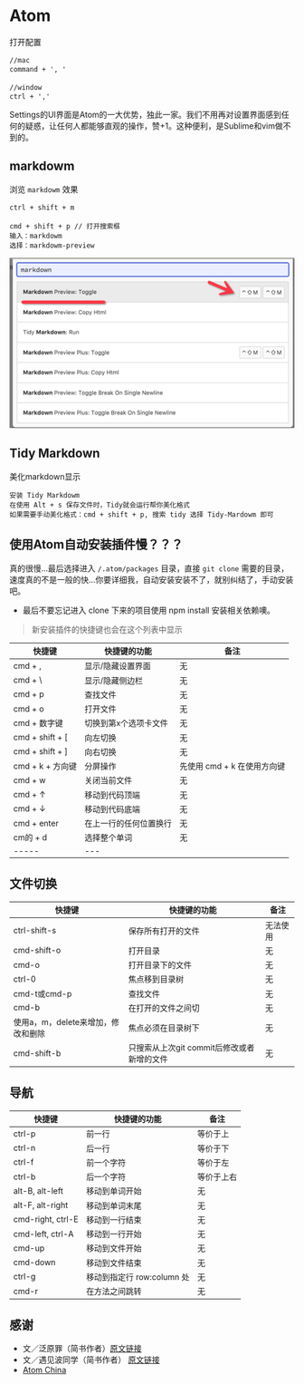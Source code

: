 # Atom

打开配置

```
//mac
command + ', '

//window
ctrl + ','
```

Settings的UI界面是Atom的一大优势，独此一家。我们不用再对设置界面感到任何的疑惑，让任何人都能够直观的操作，赞+1。这种便利，是Sublime和vim做不到的。

## markdowm

浏览 `markdowm` 效果

```
ctrl + shift + m

cmd + shift + p // 打开搜索框
输入：markdowm
选择：markdowm-preview
```

![markdowm-preview](./images/markdowm-preview.png)

## Tidy Markdown

美化markdown显示

```
安装 Tidy Markdowm
在使用 Alt + s 保存文件时，Tidy就会运行帮你美化格式
如果需要手动美化格式：cmd + shift + p, 搜索 tidy 选择 Tidy-Mardowm 即可
```

## 使用Atom自动安装插件慢？？？

真的很慢...最后选择进入 `/.atom/packages` 目录，直接 `git clone` 需要的目录，速度真的不是一般的快...你要详细我，自动安装安装不了，就别纠结了，手动安装吧。

- 最后不要忘记进入 clone 下来的项目使用 npm install 安装相关依赖噢。

> 新安装插件的快捷键也会在这个列表中显示

快捷键             | 快捷键的功能      | 备注
--------------- | ----------- | ------------------
cmd + ,         | 显示/隐藏设置界面   | 无
cmd + \         | 显示/隐藏侧边栏    | 无
cmd + p         | 查找文件        | 无
cmd + o         | 打开文件        | 无
cmd + 数字键       | 切换到第x个选项卡文件 | 无
cmd + shift + [ | 向左切换        | 无
cmd + shift + ] | 向右切换        | 无
cmd + k + 方向键   | 分屏操作        | 先使用 cmd + k 在使用方向键
cmd + w         | 关闭当前文件      | 无
cmd + ↑         | 移动到代码顶端     | 无
cmd + ↓         | 移动到代码底端     | 无
cmd + enter     | 在上一行的任何位置换行 | 无
cm的 + d         | 选择整个单词      | 无
-----           | ---         |

## 文件切换

快捷键                   | 快捷键的功能                     | 备注
--------------------- | -------------------------- | ----
ctrl-shift-s          | 保存所有打开的文件                  | 无法使用
cmd-shift-o           | 打开目录                       | 无
cmd-o                 | 打开目录下的文件                   | 无
ctrl-0                | 焦点移到目录树                    | 无
cmd-t或cmd-p           | 查找文件                       | 无
cmd-b                 | 在打开的文件之间切                  | 无
使用a，m，delete来增加，修改和删除 | 焦点必须在目录树下                  | 无
cmd-shift-b           | 只搜索从上次git commit后修改或者新增的文件 | 无

## 导航

快捷键               | 快捷键的功能              | 备注
----------------- | ------------------- | -----
ctrl-p            | 前一行                 | 等价于上
ctrl-n            | 后一行                 | 等价于下
ctrl-f            | 前一个字符               | 等价于左
ctrl-b            | 后一个字符               | 等价于上右
alt-B, alt-left   | 移动到单词开始             | 无
alt-F, alt-right  | 移动到单词末尾             | 无
cmd-right, ctrl-E | 移动到一行结束             | 无
cmd-left, ctrl-A  | 移动到一行开始             | 无
cmd-up            | 移动到文件开始             | 无
cmd-down          | 移动到文件结束             | 无
ctrl-g            | 移动到指定行 row:column 处 | 无
cmd-r             | 在方法之间跳转             | 无

## 感谢

- 文／泛原罪（简书作者）[原文链接](http://www.jianshu.com/p/aa8f8a252ed9)
- 文／遇见波同学（简书作者） [原文链接](http://www.jianshu.com/p/b4c8479cfaa5)
- [Atom China](https://atom-china.org/)
